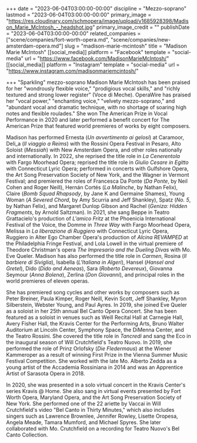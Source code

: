 +++
date = "2023-06-04T03:00:00-00:00"
discipline = "Mezzo-soprano"
lastmod = "2023-06-04T03:00:00-00:00"
primary_image = "https://res.cloudinary.com/schmopera/image/upload/v1685928398/Madison_Marie_McIntosh_-_headshot.jpg"
primary_image_credit = ""
publishDate = "2023-06-04T03:00:00-00:00"
related_companies = ["scene/companies/fort-worth-opera.md", "scene/companies/new-amsterdam-opera.md"]
slug = "madison-marie-mcintosh"
title = "Madison Marie McIntosh"
[[social_media]]
platform = "Facebook"
template = "social-media"
url = "https://www.facebook.com/MadisonMarieMcIntosh/"
[[social_media]]
platform = "Instagram"
template = "social-media"
url = "https://www.instagram.com/madisonmariemcintosh/"

+++
"Sparkling" mezzo-soprano Madison Marie McIntosh has been praised for her "wondrously flexible voice," "prodigious vocal skills," and "richly textured and strong lower register" (Voce di Meche). OperaWire has praised her "vocal power," "enchanting voice," "velvety mezzo-soprano," and "abundant vocal and dramatic technique, with no shortage of soaring high notes and flexible roulades." She won The American Prize in Vocal Performance in 2020 and later performed a benefit concert for The American Prize that featured world premieres of works by eight composers. 

Madison has performed Ernesta (_Un avvertimento ai gelosi_) at Caramoor, Deli_a (_Il viaggio a Reims_) with the Rossini Opera Festival in Pesaro, Alto Soloist (_Messiah_) with New Amsterdam Opera, and other roles nationally and internationally. In 2022, she reprised the title role in _La Cenerentola_ with Fargo Moorhead Opera; reprised the title role in _Giulio Cesare in Egitto_ with Connecticut Lyric Opera; performed in concerts with Gulfshore Opera, the Art Song Preservation Society of New York, and the Wagner in Vermont Festival; and premiered the roles of Francesca Da Ponte (_Da Ponte_, by Neil Cohen and Roger Neill), Hernán Cortés (_La Malinche_, by Nathan Felix), Claire (_Bomb Squad Rhapsody_, by Jane K and Germaine Shames), Young Woman (_A Severed Chord_, by Amy Scurria and Jeff Shankley), Spatz (_No. 5_, by Nathan Felix), and Margaret Dunlop Gibson and Rachel (_Geniza: Hidden Fragments_, by Arnold Saltzman). In 2021, she sang Beppe in Teatro Grattacielo's production of _L'amico Fritz_ at the Phoenicia International Festival of the Voice, the Domme in _Three Way_ with Fargo Moorhead Opera, Melissa in _La liberazione di Ruggiero_ with Connecticut Lyric Opera, Ruggiero in Alter Ego Chamber Opera's production of _Alcina REVAMPED_ at the Philadelphia Fringe Festival, and Lola Lowell in the virtual premiere of Theodore Christman's opera _The Impresario and the Dueling Divas_ with Mo. Eve Queler. Madison has also performed the title role in _Carmen_, Rosina (_Il barbiere di Siviglia_), Isabella (_L'Italiana in Algeri_), Hansel (_Hansel and Gretel_), Dido (_Dido and Aeneas_), Sara (_Roberto Devereux_), Giovanna Seymour (_Anna Bolena_), Zerlina (_Don Giovanni_), and principal roles in the world premieres of eleven operas. 

She has premiered song cycles and other works by composers such as Peter Breiner, Paula Kimper, Roger Neill, Kevin Scott, Jeff Shankley, Myron Silberstein, Webster Young, and Paul Ayres. In 2019, she joined Eve Queler as a soloist in her 25th annual Bel Canto Opera Concert. She has been featured as a soloist in venues such as Weill Recital Hall at Carnegie Hall, Avery Fisher Hall, the Kravis Center for the Performing Arts, Bruno Walter Auditorium at Lincoln Center, Symphony Space, the DiMenna Center, and the Teatro Rossini. She covered the title role in _Tancredi_ and sang the Eco in the inaugural season of Will Crutchfield's Teatro Nuovo. In 2019, she performed the role of Prinz Orlofsky (_Die Fledermaus_) at the Wiener Kammeroper as a result of winning First Prize in the Vienna Summer Music Festival Competition. She worked with the late Mo. Alberto Zedda as a young artist of the Accademia Rossiniana in 2014 and was an Apprentice Artist of Sarasota Opera in 2018. 

In 2020, she was presented in a solo virtual concert in the Kravis Center's series Kravis @ Home. She also sang in virtual events presented by Fort Worth Opera, Maryland Opera, and the Art Song Preservation Society of New York. She performed one of the 22 ariette by Vaccai in Will Crutchfield's video "Bel Canto in Thirty Minutes," which also includes singers such as Lawrence Brownlee, Jennifer Rowley, Lisette Oropesa, Angela Meade, Tamara Mumford, and Michael Spyres. She later collaborated with Mo. Crutchfield on a recording for Teatro Nuovo's Bel Canto Collection.